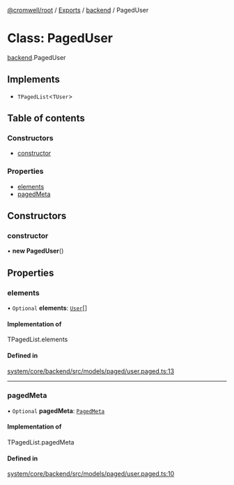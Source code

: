 [@cromwell/root](../README.md) / [Exports](../modules.md) / [backend](../modules/backend.md) / PagedUser

# Class: PagedUser

[backend](../modules/backend.md).PagedUser

## Implements

- `TPagedList`<`TUser`\>

## Table of contents

### Constructors

- [constructor](backend.PagedUser.md#constructor)

### Properties

- [elements](backend.PagedUser.md#elements)
- [pagedMeta](backend.PagedUser.md#pagedmeta)

## Constructors

### constructor

• **new PagedUser**()

## Properties

### elements

• `Optional` **elements**: [`User`](backend.User.md)[]

#### Implementation of

TPagedList.elements

#### Defined in

[system/core/backend/src/models/paged/user.paged.ts:13](https://github.com/CromwellCMS/Cromwell/blob/master/system/core/backend/src/models/paged/user.paged.ts#L13)

___

### pagedMeta

• `Optional` **pagedMeta**: [`PagedMeta`](backend.PagedMeta.md)

#### Implementation of

TPagedList.pagedMeta

#### Defined in

[system/core/backend/src/models/paged/user.paged.ts:10](https://github.com/CromwellCMS/Cromwell/blob/master/system/core/backend/src/models/paged/user.paged.ts#L10)
